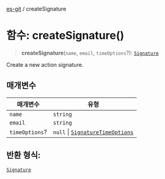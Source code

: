 [es-git](../globals.md) / createSignature

# 함수: createSignature()

> **createSignature**(`name`, `email`, `timeOptions`?): [`Signature`](../interfaces/Signature.md)

Create a new action signature.

## 매개변수

| 매개변수 | 유형 |
| ------ | ------ |
| `name` | `string` |
| `email` | `string` |
| `timeOptions`? | `null` \| [`SignatureTimeOptions`](../interfaces/SignatureTimeOptions.md) |

## 반환 형식:

[`Signature`](../interfaces/Signature.md)
